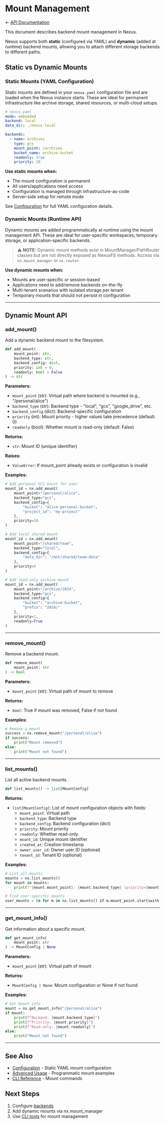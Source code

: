 # Mount Management

← [API Documentation](README.md)

This document describes backend mount management in Nexus.

Nexus supports both **static** (configured via YAML) and **dynamic** (added at runtime) backend mounts, allowing you to attach different storage backends to different paths.

## Static vs Dynamic Mounts

### Static Mounts (YAML Configuration)

Static mounts are defined in your `nexus.yaml` configuration file and are loaded when the Nexus instance starts. These are ideal for permanent infrastructure like archive storage, shared resources, or multi-cloud setups.

```yaml
# nexus.yaml
mode: embedded
backend: local
data_dir: ./nexus-local

backends:
  - name: archives
    type: gcs
    mount_point: /archives
    bucket_name: archive-bucket
    readonly: true
    priority: 10
```

**Use static mounts when:**
- The mount configuration is permanent
- All users/applications need access
- Configuration is managed through infrastructure-as-code
- Server-side setup for remote mode

See [Configuration](configuration.md#multi-backend-support) for full YAML configuration details.

### Dynamic Mounts (Runtime API)

Dynamic mounts are added programmatically at runtime using the mount management API. These are ideal for user-specific workspaces, temporary storage, or application-specific backends.

> **⚠️ NOTE:** Dynamic mount methods exist in MountManager/PathRouter classes but are not directly exposed as NexusFS methods. Access via `nx.mount_manager` or `nx.router`.

**Use dynamic mounts when:**
- Mounts are user-specific or session-based
- Applications need to add/remove backends on-the-fly
- Multi-tenant scenarios with isolated storage per tenant
- Temporary mounts that should not persist in configuration

---

## Dynamic Mount API

### add_mount()

Add a dynamic backend mount to the filesystem.

```python
def add_mount(
    mount_point: str,
    backend_type: str,
    backend_config: dict,
    priority: int = 0,
    readonly: bool = False
) -> str
```

**Parameters:**
- `mount_point` (str): Virtual path where backend is mounted (e.g., "/personal/alice")
- `backend_type` (str): Backend type - "local", "gcs", "google_drive", etc.
- `backend_config` (dict): Backend-specific configuration
- `priority` (int): Mount priority - higher values take precedence (default: 0)
- `readonly` (bool): Whether mount is read-only (default: False)

**Returns:**
- `str`: Mount ID (unique identifier)

**Raises:**
- `ValueError`: If mount_point already exists or configuration is invalid

**Examples:**

```python
# Add personal GCS mount for user
mount_id = nx.add_mount(
    mount_point="/personal/alice",
    backend_type="gcs",
    backend_config={
        "bucket": "alice-personal-bucket",
        "project_id": "my-project"
    },
    priority=10
)

# Add local shared mount
mount_id = nx.add_mount(
    mount_point="/shared/team",
    backend_type="local",
    backend_config={
        "data_dir": "/mnt/shared/team-data"
    },
    priority=5
)

# Add read-only archive mount
mount_id = nx.add_mount(
    mount_point="/archive/2024",
    backend_type="gcs",
    backend_config={
        "bucket": "archive-bucket",
        "prefix": "2024/"
    },
    priority=1,
    readonly=True
)
```

---

### remove_mount()

Remove a backend mount.

```python
def remove_mount(
    mount_point: str
) -> bool
```

**Parameters:**
- `mount_point` (str): Virtual path of mount to remove

**Returns:**
- `bool`: True if mount was removed, False if not found

**Examples:**

```python
# Remove a mount
success = nx.remove_mount("/personal/alice")
if success:
    print("Mount removed")
else:
    print("Mount not found")
```

---

### list_mounts()

List all active backend mounts.

```python
def list_mounts() -> list[MountConfig]
```

**Returns:**
- `list[MountConfig]`: List of mount configuration objects with fields:
  - `mount_point`: Virtual path
  - `backend_type`: Backend type
  - `backend_config`: Backend configuration (dict)
  - `priority`: Mount priority
  - `readonly`: Whether read-only
  - `mount_id`: Unique mount identifier
  - `created_at`: Creation timestamp
  - `owner_user_id`: Owner user ID (optional)
  - `tenant_id`: Tenant ID (optional)

**Examples:**

```python
# List all mounts
mounts = nx.list_mounts()
for mount in mounts:
    print(f"{mount.mount_point}: {mount.backend_type} (priority={mount.priority})")

# Find user-specific mounts
user_mounts = [m for m in nx.list_mounts() if m.mount_point.startswith("/personal/alice")]
```

---

### get_mount_info()

Get information about a specific mount.

```python
def get_mount_info(
    mount_point: str
) -> MountConfig | None
```

**Parameters:**
- `mount_point` (str): Virtual path of mount

**Returns:**
- `MountConfig | None`: Mount configuration or None if not found

**Examples:**

```python
# Get mount info
mount = nx.get_mount_info("/personal/alice")
if mount:
    print(f"Backend: {mount.backend_type}")
    print(f"Priority: {mount.priority}")
    print(f"Read-only: {mount.readonly}")
else:
    print("Mount not found")
```

---

## See Also

- [Configuration](configuration.md#multi-backend-support) - Static YAML mount configuration
- [Advanced Usage](advanced-usage.md#multi-backend-patterns) - Programmatic mount examples
- [CLI Reference](cli-reference.md) - Mount commands

## Next Steps

1. Configure [backends](configuration.md#multi-backend-support)
2. Add dynamic mounts via nx.mount_manager
3. Use [CLI tools](cli-reference.md) for mount management
